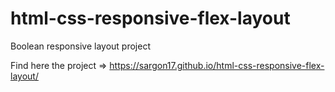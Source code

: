 # html-css-responsive-flex-layout
Boolean responsive layout project

Find here the project => https://sargon17.github.io/html-css-responsive-flex-layout/
